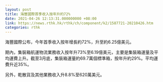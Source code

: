 ```yaml
---
layout: post
title: 海豐國際首季收入按年升約72%
date: 2021-04-26 12:13:31.000000000 +08:00
link: https://news.rthk.hk/rthk/ch/component/k2/1587721-20210426.htm
categories: rthk
---
```


海豐國際公布，今年首季收入按年增長約72%，升至約6.25億美元。

期內，集裝箱航運物流業務收入按年升73%至6.19億美元，主要是集裝箱運量及平均運費上升。截至3月底，集裝箱運量約69.7萬個標準箱，按年升約29%。平均運費升近35%。

另外，乾散貨及其他業務收入升8.8%至620萬美元。

